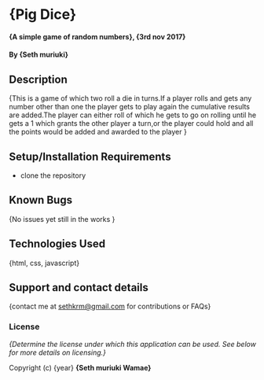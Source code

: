 # {Pig Dice}

#### {A simple game of random numbers}, {3rd nov 2017}

#### By **{Seth muriuki}**

## Description

{This is a game of which two roll a die in turns.If a player rolls and gets any number other than one the player gets to play again the cumulative results are added.The player can either roll of which he gets to go on rolling until he gets a 1 which grants the other player a turn,or the player could hold and all the points would be added and awarded to the player }

## Setup/Installation Requirements

* clone the repository

## Known Bugs

{No issues yet still in the works }

## Technologies Used

{html, css, javascript}

## Support and contact details

{contact me at sethkrm@gmail.com for contributions or FAQs}

### License

*{Determine the license under which this application can be used.  See below for more details on licensing.}*

Copyright (c) {year} **{Seth muriuki Wamae}**
